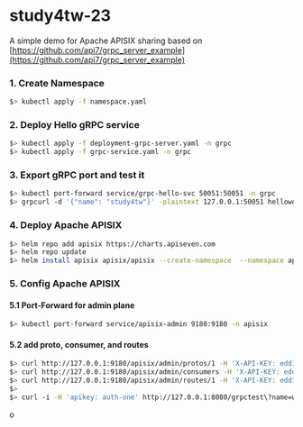 # study4tw-23
A simple demo for Apache APISIX sharing based on [https://github.com/api7/grpc_server_example](https://github.com/api7/grpc_server_example)


### 1. Create Namespace
~~~bash
$> kubectl apply -f namespace.yaml
~~~

### 2. Deploy Hello gRPC service
~~~bash
$> kubectl apply -f deployment-grpc-server.yaml -n grpc
$> kubectl apply -f grpc-service.yaml -n grpc
~~~

### 3. Export gRPC port and test it
~~~bash
$> kubectl port-forward service/grpc-hello-svc 50051:50051 -n grpc
$> grpcurl -d '{"name": "study4tw"}' -plaintext 127.0.0.1:50051 helloworld.Greeter.SayHello
~~~

### 4. Deploy Apache APISIX
~~~bash
$> helm repo add apisix https://charts.apiseven.com
$> helm repo update
$> helm install apisix apisix/apisix --create-namespace  --namespace apisix
~~~

### 5. Config Apache APISIX 

#### 5.1 Port-Forward for admin plane
~~~bash
$> kubectl port-forward service/apisix-admin 9180:9180 -n apisix
~~~

#### 5.2 add proto, consumer, and routes
~~~bash
$> curl http://127.0.0.1:9180/apisix/admin/protos/1 -H 'X-API-KEY: edd1c9f034335f136f87ad84b625c8f1' -X PUT --data-binary @proto.json | jq .
$> curl http://127.0.0.1:9180/apisix/admin/consumers -H 'X-API-KEY: edd1c9f034335f136f87ad84b625c8f1' -X PUT --data-binary @consumer.json | jq .
$> curl http://127.0.0.1:9180/apisix/admin/routes/1 -H 'X-API-KEY: edd1c9f034335f136f87ad84b625c8f1' -X PUT --data-binary @route.json | jq .
$>
$> curl -i -H 'apikey: auth-one' http://127.0.0.1:8080/grpctest\?name=world
~~~
o
